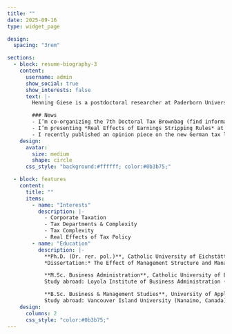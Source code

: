 ```yaml
---
title: ""
date: 2025-09-16
type: widget_page

design:
  spacing: "3rem"

sections:
  - block: resume-biography-3
    content:
      username: admin
      show_social: true
      show_interests: false
      text: |-
        Henning Giese is a postdoctoral researcher at Paderborn University (Germany). His research focuses on multidimensional aspects of taxation with an emphasis on tax departments, tax complexity, and the effects of fiscal policy. One strand of his work examines factors that influence the design and performance of tax departments. A second strand investigates determinants and consequences of tax complexity. Several of his studies explore how tax policy shapes firm-level outcomes, such as tax compliance and risk-taking, and initiatives that advance the green transition.

        ### News
        - I’m co-organizing the 7th Doctoral Tax Brownbag (find information on the [previous edition here](https://sites.google.com/view/svea-holtmann/virtual-doctoral-tax-seminar)). A call for papers will follow soon.
        - I’m presenting *Real Effects of Earnings Stripping Rules* at the University of Illinois Symposium on Tax Research XIX on September 12.
        - I recently published an opinion piece on the new German tax law jointly with Svea Holtmann, Reinald Koch, and Dominika Langenmayr in [ifo Schnelldienst](https://www.ifo.de/publikationen/2025/zeitschrift-einzelheft/ifo-schnelldienst-082025-steuerliches-sofortprogramm-fuer-investitionen).
    design:
      avatar:
        size: medium
        shape: circle
      css_style: "background:#ffffff; color:#0b3b75;"

  - block: features
    content:
      title: ""
      items:
        - name: "Interests"
          description: |-
            - Corporate Taxation
            - Tax Departments & Complexity
            - Tax Complexity
            - Real Effects of Tax Policy
        - name: "Education"
          description: |-
            **Ph.D. (Dr. rer. pol.)**, Catholic University of Eichstätt–Ingolstadt, 2017–2021  
            *Dissertation:* The Effect of Management Structure and Manager Liability on Tax Avoidance

            **M.Sc. Business Administration**, Catholic University of Eichstätt–Ingolstadt, 2014–2016  
            Study abroad: Loyola Institute of Business Administration (Chennai, India), Sep–Dec 2015

            **B.Sc. Business & Management Studies**, University of Applied Sciences Europe, 2011–2014  
            Study abroad: Vancouver Island University (Nanaimo, Canada), Jan–Mar 2013
    design:
      columns: 2
      css_style: "color:#0b3b75;"
---
```


